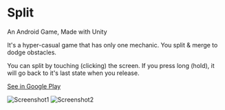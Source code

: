# Split
An Android Game, Made with Unity

It's a hyper-casual game that has only one mechanic. You split & merge to dodge obstacles.

You can split by touching (clicking) the screen. If you press long (hold), it will go back to it's last state when you release.

<a href="https://play.google.com/store/apps/details?id=com.BerkinAkkaya.Split">See in Google Play</a>

![Screenshot1](https://lh3.googleusercontent.com/syUu9fMI9RM3EIqqzi-57IAEEf0hi1U98B4oTjjRdeId-RF9O5gRa3rad3laKI3bP0ki=w1192-h656-rw)
![Screenshot2](https://lh3.googleusercontent.com/wqG3gdDPlcurztPqxi8L-La4a8wcUxv6vrGJ8KYCLsQBifAio1hYgTUpQ9b2mK3wZx8=w1192-h656-rw)
